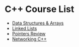 # C++ Course List

- [Data Structures & Arrays](https://www.youtube.com/watch?v=T76E09hnEuo&ab_channel=CodeBeauty)
- [Linked Lists](https://www.youtube.com/watch?v=HKfj0l7ndbc&ab_channel=CodeBeauty)
- [Pointers Review](https://www.youtube.com/watch?v=axsplPtoQF0&ab_channel=CodeBeauty)
- [Networking C++](https://www.youtube.com/watch?v=2hNdkYInj4g&t=2570s&ab_channel=javidx9)
